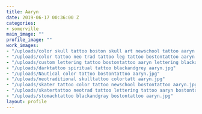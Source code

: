 ```yaml
---
title: Aaryn
date: 2019-06-17 00:36:00 Z
categories:
- somerville
main_image: ""
profile_image: ""
work_images:
- "/uploads/color skull tattoo boston skull art newschool tattoo aaryn.jpg"
- "/uploads/color tattoo neo trad tattoo leg tattoo bostontattoo aaryn.jpg"
- "/uploads/custom lettering tattoo bostontattoo aaryn lettering blackandgray.jpg"
- "/uploads/darktattoo spiritual tattoo blackandgrey aaryn.jpg"
- "/uploads/Nautical color tattoo bostontattoo aaryn.jpg"
- "/uploads/neotraditional skulltattoo colortatt aaryn.jpg"
- "/uploads/skater tattoo color tattoo newschool bostontattoo aaryn.jpg"
- "/uploads/skatertattoo neotrad tattoo lettering tattoo aaryn bostontattoo.jpg"
- "/uploads/stomachtattoo blackandgray bostontattoo aaryn.jpg"
layout: profile
---
```


